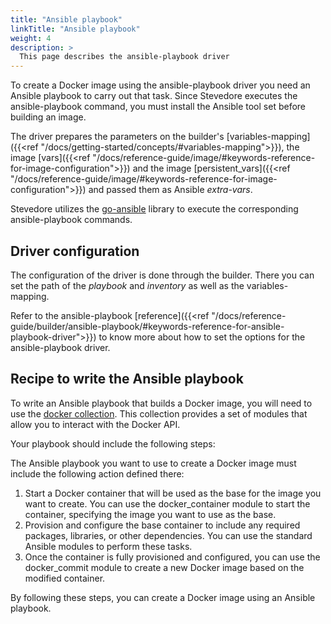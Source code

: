 ```yaml
---
title: "Ansible playbook"
linkTitle: "Ansible playbook"
weight: 4
description: >
  This page describes the ansible-playbook driver
---
```


To create a Docker image using the ansible-playbook driver you need an Ansible playbook to carry out that task.
Since Stevedore executes the ansible-playbook command, you must install the Ansible tool set before building an image.

The driver prepares the parameters on the builder's [variables-mapping]({{<ref "/docs/getting-started/concepts/#variables-mapping">}}), the image [vars]({{<ref "/docs/reference-guide/image/#keywords-reference-for-image-configuration">}}) and the image [persistent_vars]({{<ref "/docs/reference-guide/image/#keywords-reference-for-image-configuration">}}) and passed them as Ansible _extra-vars_. 

Stevedore utilizes the [go-ansible](https://github.com/apenella/go-ansible) library to execute the corresponding ansible-playbook commands.

## Driver configuration
The configuration of the driver is done through the builder. There you can set the path of the _playbook_ and _inventory_ as well as the variables-mapping.

Refer to the ansible-playbook [reference]({{<ref "/docs/reference-guide/builder/ansible-playbook/#keywords-reference-for-ansible-playbook-driver">}}) to know more about how to set the options for the ansible-playbook driver.

## Recipe to write the Ansible playbook
To write an Ansible playbook that builds a Docker image, you will need to use the [docker collection](https://galaxy.ansible.com/community/docker). This collection provides a set of modules that allow you to interact with the Docker API.

Your playbook should include the following steps:

The Ansible playbook you want to use to create a Docker image must include the following action defined there:
1. Start a Docker container that will be used as the base for the image you want to create. You can use the docker_container module to start the container, specifying the image you want to use as the base.
2. Provision and configure the base container to include any required packages, libraries, or other dependencies. You can use the standard Ansible modules to perform these tasks.
3. Once the container is fully provisioned and configured, you can use the docker_commit module to create a new Docker image based on the modified container.

By following these steps, you can create a Docker image using an Ansible playbook.